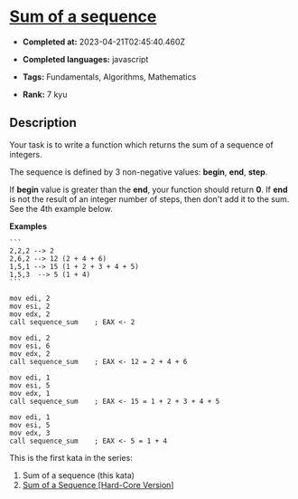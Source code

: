 # [Sum of a sequence](https://www.codewars.com/kata/586f6741c66d18c22800010a)

- **Completed at:** 2023-04-21T02:45:40.460Z

- **Completed languages:** javascript

- **Tags:** Fundamentals, Algorithms, Mathematics

- **Rank:** 7 kyu

## Description

Your task is to write a function which returns the sum of a sequence of integers.

The sequence is defined by 3 non-negative values: **begin**, **end**, **step**.

If **begin** value is greater than the **end**, your function should return **0**.
If **end** is not the result of an integer number of steps, then don't add it to the sum. See the 4th example below.

**Examples**

~~~if-not:nasm
```
2,2,2 --> 2
2,6,2 --> 12 (2 + 4 + 6)
1,5,1 --> 15 (1 + 2 + 3 + 4 + 5)
1,5,3  --> 5 (1 + 4)
```
~~~

```if:nasm
mov edi, 2
mov esi, 2
mov edx, 2
call sequence_sum    ; EAX <- 2

mov edi, 2
mov esi, 6
mov edx, 2
call sequence_sum    ; EAX <- 12 = 2 + 4 + 6

mov edi, 1
mov esi, 5
mov edx, 1
call sequence_sum    ; EAX <- 15 = 1 + 2 + 3 + 4 + 5

mov edi, 1
mov esi, 5
mov edx, 3
call sequence_sum    ; EAX <- 5 = 1 + 4
```

This is the first kata in the series:

1) Sum of a sequence (this kata)  
2) [Sum of a Sequence [Hard-Core Version]](https://www.codewars.com/kata/sum-of-a-sequence-hard-core-version/javascript)

